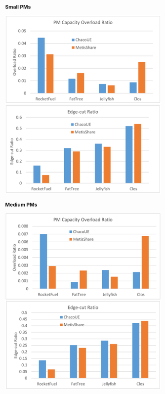 ### Small PMs
![sPMs-overload](https://raw.githubusercontent.com/lianjiecao/mininet-hd/master/figures/sPMs-cap-overload.png)
![sPMs-edgecut](https://raw.githubusercontent.com/lianjiecao/mininet-hd/master/figures/sPMs-edge-cut.png)
### Medium PMs
![mPMs-overload](https://raw.githubusercontent.com/lianjiecao/mininet-hd/master/figures/mPMs-cap-overload.png)
![mPMs-edgecut](https://raw.githubusercontent.com/lianjiecao/mininet-hd/master/figures/mPMs-edge-cut.png)

